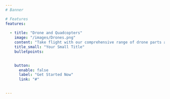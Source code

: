 ```yaml
---
# Banner

# Features
features:
    
  - title: "Drone and Quadcopters"
    image: "/images/Drones.png"
    content: "Take flight with our comprehensive range of drone parts and components. Whether you're building a recreational drone or a professional-grade UAV, our products offer superior performance, durability, and compatibility, ensuring a smooth and efficient flight experience."
    title_small: "Your Small Title"
    bulletpoints:
      

    button:
      enable: false
      label: "Get Started Now"
      link: "#"

  
---
```

